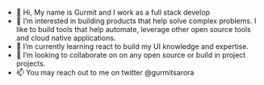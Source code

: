 - 👋 Hi, My name is Gurmit and I work as a full stack develop
- 👀 I’m interested in building products that help solve complex problems. I like to build tools that help automate, leverage other open source tools and cloud native applications.
- 🌱 I’m currently learning react to build my UI knowledge and expertise.
- 💞️ I’m looking to collaborate on on any open source or build in project projects.
- 📫 You may reach out to me on twitter @gurmitsarora

<!---
gurmitsa/gurmitsa is a ✨ special ✨ repository because its `README.md` (this file) appears on your GitHub profile.
You can click the Preview link to take a look at your changes.
--->

